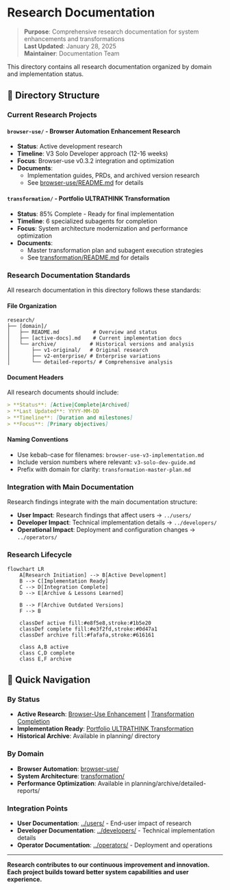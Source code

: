 # Research Documentation

> **Purpose**: Comprehensive research documentation for system enhancements and transformations  
> **Last Updated**: January 28, 2025  
> **Maintainer**: Documentation Team

This directory contains all research documentation organized by domain and implementation status.

## 📁 Directory Structure

### Current Research Projects

#### `browser-use/` - Browser Automation Enhancement Research
- **Status**: Active development research
- **Timeline**: V3 Solo Developer approach (12-16 weeks)
- **Focus**: Browser-use v0.3.2 integration and optimization
- **Documents**: 
  - Implementation guides, PRDs, and archived version research
  - See [browser-use/README.md](browser-use/README.md) for details

#### `transformation/` - Portfolio ULTRATHINK Transformation
- **Status**: 85% Complete - Ready for final implementation
- **Timeline**: 6 specialized subagents for completion
- **Focus**: System architecture modernization and performance optimization
- **Documents**: 
  - Master transformation plan and subagent execution strategies
  - See [transformation/README.md](transformation/README.md) for details

### Research Documentation Standards

All research documentation in this directory follows these standards:

#### File Organization
```
research/
├── [domain]/
│   ├── README.md           # Overview and status
│   ├── [active-docs].md    # Current implementation docs
│   └── archive/           # Historical versions and analysis
│       ├── v1-original/   # Original research
│       ├── v2-enterprise/ # Enterprise variations
│       └── detailed-reports/ # Comprehensive analysis
```

#### Document Headers
All research documents should include:
```markdown
> **Status**: [Active|Complete|Archived]  
> **Last Updated**: YYYY-MM-DD  
> **Timeline**: [Duration and milestones]  
> **Focus**: [Primary objectives]
```

#### Naming Conventions
- Use kebab-case for filenames: `browser-use-v3-implementation.md`
- Include version numbers where relevant: `v3-solo-dev-guide.md`
- Prefix with domain for clarity: `transformation-master-plan.md`

### Integration with Main Documentation

Research findings integrate with the main documentation structure:

- **User Impact**: Research findings that affect users → `../users/`
- **Developer Impact**: Technical implementation details → `../developers/`
- **Operational Impact**: Deployment and configuration changes → `../operators/`

### Research Lifecycle

```mermaid
flowchart LR
    A[Research Initiation] --> B[Active Development]
    B --> C[Implementation Ready]
    C --> D[Integration Complete]
    D --> E[Archive & Lessons Learned]
    
    B --> F[Archive Outdated Versions]
    F --> B
    
    classDef active fill:#e8f5e8,stroke:#1b5e20
    classDef complete fill:#e3f2fd,stroke:#0d47a1
    classDef archive fill:#fafafa,stroke:#616161
    
    class A,B active
    class C,D complete
    class E,F archive
```

## 🔗 Quick Navigation

### By Status
- **Active Research**: [Browser-Use Enhancement](browser-use/) | [Transformation Completion](transformation/)
- **Implementation Ready**: [Portfolio ULTRATHINK Transformation](transformation/)
- **Historical Archive**: Available in planning/ directory

### By Domain
- **Browser Automation**: [browser-use/](browser-use/)
- **System Architecture**: [transformation/](transformation/)
- **Performance Optimization**: Available in planning/archive/detailed-reports/

### Integration Points
- **User Documentation**: [../users/](../users/) - End-user impact of research
- **Developer Documentation**: [../developers/](../developers/) - Technical implementation details
- **Operator Documentation**: [../operators/](../operators/) - Deployment and operations

---

**Research contributes to our continuous improvement and innovation. Each project builds toward better system capabilities and user experience.**